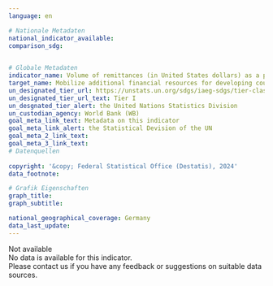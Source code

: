 ```yaml
---
language: en    

# Nationale Metadaten    
national_indicator_available:     
comparison_sdg:     
    

# Globale Metadaten    
indicator_name: Volume of remittances (in United States dollars) as a proportion of total GDP    
target_name: Mobilize additional financial resources for developing countries from multiple sources    
un_designated_tier_url: https://unstats.un.org/sdgs/iaeg-sdgs/tier-classification/    
un_designated_tier_url_text: Tier I    
un_desgnated_tier_alert: the United Nations Statistics Division    
un_custodian_agency: World Bank (WB)    
goal_meta_link_text: Metadata on this indicator    
goal_meta_link_alert: the Statistical Devision of the UN    
goal_meta_2_link_text:     
goal_meta_3_link_text:         
# Datenquellen    
    
copyright: '&copy; Federal Statistical Office (Destatis), 2024'    
data_footnote:     

# Grafik Eigenschaften    
graph_title: 
graph_subtitle:     

national_geographical_coverage: Germany    
data_last_update:     
---
```


<span class="status notstarted">Not available </span><br>
No data is available for this indicator.<br>
Please contact us if you have any feedback or suggestions on suitable data sources.